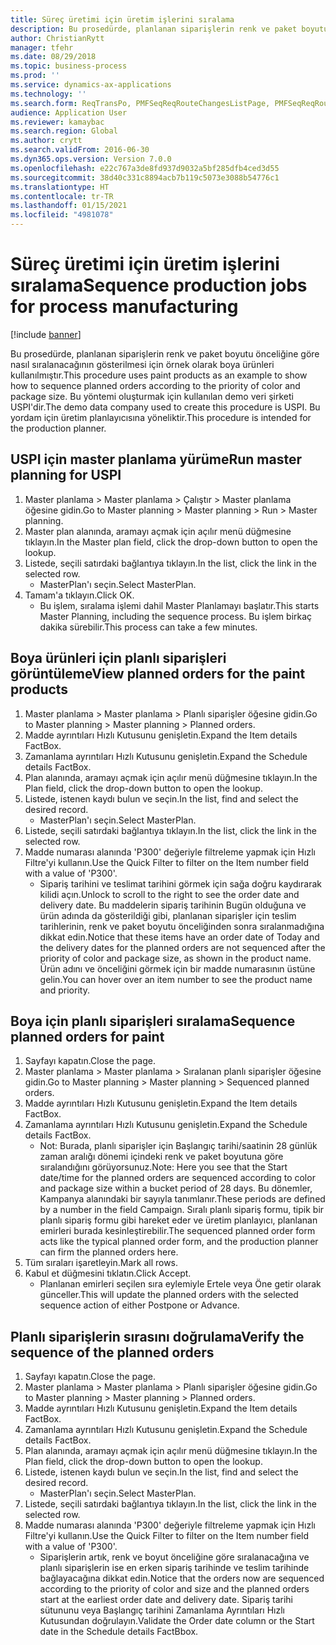 ```yaml
---
title: Süreç üretimi için üretim işlerini sıralama
description: Bu prosedürde, planlanan siparişlerin renk ve paket boyutu önceliğine göre nasıl sıralanacağının gösterilmesi için örnek olarak boya ürünleri kullanılmıştır.
author: ChristianRytt
manager: tfehr
ms.date: 08/29/2018
ms.topic: business-process
ms.prod: ''
ms.service: dynamics-ax-applications
ms.technology: ''
ms.search.form: ReqTransPo, PMFSeqReqRouteChangesListPage, PMFSeqReqRoute, PMFSeqReqRouteChanges, PMFSeqReqSchedDetailsFactBox, PMFSequenceGroup, PMFSequenceItemTable, PMFSequenceTable, PmfSeqWrkCtrCapRes
audience: Application User
ms.reviewer: kamaybac
ms.search.region: Global
ms.author: crytt
ms.search.validFrom: 2016-06-30
ms.dyn365.ops.version: Version 7.0.0
ms.openlocfilehash: e22c767a3de8fd937d9032a5bf285dfb4ced3d55
ms.sourcegitcommit: 38d40c331c8894acb7b119c5073e3088b54776c1
ms.translationtype: HT
ms.contentlocale: tr-TR
ms.lasthandoff: 01/15/2021
ms.locfileid: "4981078"
---
```

# <a name="sequence-production-jobs-for-process-manufacturing"></a><span data-ttu-id="b13c7-103">Süreç üretimi için üretim işlerini sıralama</span><span class="sxs-lookup"><span data-stu-id="b13c7-103">Sequence production jobs for process manufacturing</span></span>

[!include [banner](../../includes/banner.md)]

<span data-ttu-id="b13c7-104">Bu prosedürde, planlanan siparişlerin renk ve paket boyutu önceliğine göre nasıl sıralanacağının gösterilmesi için örnek olarak boya ürünleri kullanılmıştır.</span><span class="sxs-lookup"><span data-stu-id="b13c7-104">This procedure uses paint products as an example to show how to sequence planned orders according to the priority of color and package size.</span></span> <span data-ttu-id="b13c7-105">Bu yöntemi oluşturmak için kullanılan demo veri şirketi USPI'dir.</span><span class="sxs-lookup"><span data-stu-id="b13c7-105">The demo data company used to create this procedure is USPI.</span></span> <span data-ttu-id="b13c7-106">Bu yordam için üretim planlayıcısına yöneliktir.</span><span class="sxs-lookup"><span data-stu-id="b13c7-106">This procedure is intended for the production planner.</span></span>


## <a name="run-master-planning-for-uspi"></a><span data-ttu-id="b13c7-107">USPI için master planlama yürüme</span><span class="sxs-lookup"><span data-stu-id="b13c7-107">Run master planning for USPI</span></span>
1. <span data-ttu-id="b13c7-108">Master planlama > Master planlama > Çalıştır > Master planlama öğesine gidin.</span><span class="sxs-lookup"><span data-stu-id="b13c7-108">Go to Master planning > Master planning > Run > Master planning.</span></span>
2. <span data-ttu-id="b13c7-109">Master plan alanında, aramayı açmak için açılır menü düğmesine tıklayın.</span><span class="sxs-lookup"><span data-stu-id="b13c7-109">In the Master plan field, click the drop-down button to open the lookup.</span></span>
3. <span data-ttu-id="b13c7-110">Listede, seçili satırdaki bağlantıya tıklayın.</span><span class="sxs-lookup"><span data-stu-id="b13c7-110">In the list, click the link in the selected row.</span></span>
    * <span data-ttu-id="b13c7-111">MasterPlan'ı seçin.</span><span class="sxs-lookup"><span data-stu-id="b13c7-111">Select MasterPlan.</span></span>  
4. <span data-ttu-id="b13c7-112">Tamam'a tıklayın.</span><span class="sxs-lookup"><span data-stu-id="b13c7-112">Click OK.</span></span>
    * <span data-ttu-id="b13c7-113">Bu işlem, sıralama işlemi dahil Master Planlamayı başlatır.</span><span class="sxs-lookup"><span data-stu-id="b13c7-113">This starts Master Planning, including the sequence process.</span></span> <span data-ttu-id="b13c7-114">Bu işlem birkaç dakika sürebilir.</span><span class="sxs-lookup"><span data-stu-id="b13c7-114">This process can take a few minutes.</span></span>  

## <a name="view-planned-orders-for-the-paint-products"></a><span data-ttu-id="b13c7-115">Boya ürünleri için planlı siparişleri görüntüleme</span><span class="sxs-lookup"><span data-stu-id="b13c7-115">View planned orders for the paint products</span></span>
1. <span data-ttu-id="b13c7-116">Master planlama > Master planlama > Planlı siparişler öğesine gidin.</span><span class="sxs-lookup"><span data-stu-id="b13c7-116">Go to Master planning > Master planning > Planned orders.</span></span>
2. <span data-ttu-id="b13c7-117">Madde ayrıntıları Hızlı Kutusunu genişletin.</span><span class="sxs-lookup"><span data-stu-id="b13c7-117">Expand the Item details FactBox.</span></span>
3. <span data-ttu-id="b13c7-118">Zamanlama ayrıntıları Hızlı Kutusunu genişletin.</span><span class="sxs-lookup"><span data-stu-id="b13c7-118">Expand the Schedule details FactBox.</span></span>
4. <span data-ttu-id="b13c7-119">Plan alanında, aramayı açmak için açılır menü düğmesine tıklayın.</span><span class="sxs-lookup"><span data-stu-id="b13c7-119">In the Plan field, click the drop-down button to open the lookup.</span></span>
5. <span data-ttu-id="b13c7-120">Listede, istenen kaydı bulun ve seçin.</span><span class="sxs-lookup"><span data-stu-id="b13c7-120">In the list, find and select the desired record.</span></span>
    * <span data-ttu-id="b13c7-121">MasterPlan'ı seçin.</span><span class="sxs-lookup"><span data-stu-id="b13c7-121">Select MasterPlan.</span></span>  
6. <span data-ttu-id="b13c7-122">Listede, seçili satırdaki bağlantıya tıklayın.</span><span class="sxs-lookup"><span data-stu-id="b13c7-122">In the list, click the link in the selected row.</span></span>
7. <span data-ttu-id="b13c7-123">Madde numarası alanında 'P300' değeriyle filtreleme yapmak için Hızlı Filtre'yi kullanın.</span><span class="sxs-lookup"><span data-stu-id="b13c7-123">Use the Quick Filter to filter on the Item number field with a value of 'P300'.</span></span>
    * <span data-ttu-id="b13c7-124">Sipariş tarihini ve teslimat tarihini görmek için sağa doğru kaydırarak kilidi açın.</span><span class="sxs-lookup"><span data-stu-id="b13c7-124">Unlock to scroll to the right to see the order date and delivery date.</span></span> <span data-ttu-id="b13c7-125">Bu maddelerin sipariş tarihinin Bugün olduğuna ve ürün adında da gösterildiği gibi, planlanan siparişler için teslim tarihlerinin, renk ve paket boyutu önceliğinden sonra sıralanmadığına dikkat edin.</span><span class="sxs-lookup"><span data-stu-id="b13c7-125">Notice that these items have an order date of Today and the delivery dates for the planned orders are not sequenced after the priority of color and package size, as shown in the product name.</span></span> <span data-ttu-id="b13c7-126">Ürün adını ve önceliğini görmek için bir madde numarasının üstüne gelin.</span><span class="sxs-lookup"><span data-stu-id="b13c7-126">You can hover over an item number to see the product name and priority.</span></span>  

## <a name="sequence-planned-orders-for-paint"></a><span data-ttu-id="b13c7-127">Boya için planlı siparişleri sıralama</span><span class="sxs-lookup"><span data-stu-id="b13c7-127">Sequence planned orders for paint</span></span>
1. <span data-ttu-id="b13c7-128">Sayfayı kapatın.</span><span class="sxs-lookup"><span data-stu-id="b13c7-128">Close the page.</span></span>
2. <span data-ttu-id="b13c7-129">Master planlama > Master planlama > Sıralanan planlı siparişler öğesine gidin.</span><span class="sxs-lookup"><span data-stu-id="b13c7-129">Go to Master planning > Master planning > Sequenced planned orders.</span></span>
3. <span data-ttu-id="b13c7-130">Madde ayrıntıları Hızlı Kutusunu genişletin.</span><span class="sxs-lookup"><span data-stu-id="b13c7-130">Expand the Item details FactBox.</span></span>
4. <span data-ttu-id="b13c7-131">Zamanlama ayrıntıları Hızlı Kutusunu genişletin.</span><span class="sxs-lookup"><span data-stu-id="b13c7-131">Expand the Schedule details FactBox.</span></span>
    * <span data-ttu-id="b13c7-132">Not: Burada, planlı siparişler için Başlangıç tarihi/saatinin 28 günlük zaman aralığı dönemi içindeki renk ve paket boyutuna göre sıralandığını görüyorsunuz.</span><span class="sxs-lookup"><span data-stu-id="b13c7-132">Note: Here you see that the Start date/time for the planned orders are sequenced according to color and package size within a bucket period of 28 days.</span></span> <span data-ttu-id="b13c7-133">Bu dönemler, Kampanya alanındaki bir sayıyla tanımlanır.</span><span class="sxs-lookup"><span data-stu-id="b13c7-133">These periods are defined by a number in the field Campaign.</span></span> <span data-ttu-id="b13c7-134">Sıralı planlı sipariş formu, tipik bir planlı sipariş formu gibi hareket eder ve üretim planlayıcı, planlanan emirleri burada kesinleştirebilir.</span><span class="sxs-lookup"><span data-stu-id="b13c7-134">The sequenced planned order form acts like the typical planned order form, and the production planner can firm the planned orders here.</span></span>  
5. <span data-ttu-id="b13c7-135">Tüm sıraları işaretleyin.</span><span class="sxs-lookup"><span data-stu-id="b13c7-135">Mark all rows.</span></span>
6. <span data-ttu-id="b13c7-136">Kabul et düğmesini tıklatın.</span><span class="sxs-lookup"><span data-stu-id="b13c7-136">Click Accept.</span></span>
    * <span data-ttu-id="b13c7-137">Planlanan emirleri seçilen sıra eylemiyle Ertele veya Öne getir olarak günceller.</span><span class="sxs-lookup"><span data-stu-id="b13c7-137">This will update the planned orders with the selected sequence action of either Postpone or Advance.</span></span>  

## <a name="verify-the-sequence-of-the-planned-orders"></a><span data-ttu-id="b13c7-138">Planlı siparişlerin sırasını doğrulama</span><span class="sxs-lookup"><span data-stu-id="b13c7-138">Verify the sequence of the planned orders</span></span>
1. <span data-ttu-id="b13c7-139">Sayfayı kapatın.</span><span class="sxs-lookup"><span data-stu-id="b13c7-139">Close the page.</span></span>
2. <span data-ttu-id="b13c7-140">Master planlama > Master planlama > Planlı siparişler öğesine gidin.</span><span class="sxs-lookup"><span data-stu-id="b13c7-140">Go to Master planning > Master planning > Planned orders.</span></span>
3. <span data-ttu-id="b13c7-141">Madde ayrıntıları Hızlı Kutusunu genişletin.</span><span class="sxs-lookup"><span data-stu-id="b13c7-141">Expand the Item details FactBox.</span></span>
4. <span data-ttu-id="b13c7-142">Zamanlama ayrıntıları Hızlı Kutusunu genişletin.</span><span class="sxs-lookup"><span data-stu-id="b13c7-142">Expand the Schedule details FactBox.</span></span>
5. <span data-ttu-id="b13c7-143">Plan alanında, aramayı açmak için açılır menü düğmesine tıklayın.</span><span class="sxs-lookup"><span data-stu-id="b13c7-143">In the Plan field, click the drop-down button to open the lookup.</span></span>
6. <span data-ttu-id="b13c7-144">Listede, istenen kaydı bulun ve seçin.</span><span class="sxs-lookup"><span data-stu-id="b13c7-144">In the list, find and select the desired record.</span></span>
    * <span data-ttu-id="b13c7-145">MasterPlan'ı seçin.</span><span class="sxs-lookup"><span data-stu-id="b13c7-145">Select MasterPlan.</span></span>  
7. <span data-ttu-id="b13c7-146">Listede, seçili satırdaki bağlantıya tıklayın.</span><span class="sxs-lookup"><span data-stu-id="b13c7-146">In the list, click the link in the selected row.</span></span>
8. <span data-ttu-id="b13c7-147">Madde numarası alanında 'P300' değeriyle filtreleme yapmak için Hızlı Filtre'yi kullanın.</span><span class="sxs-lookup"><span data-stu-id="b13c7-147">Use the Quick Filter to filter on the Item number field with a value of 'P300'.</span></span>
    * <span data-ttu-id="b13c7-148">Siparişlerin artık, renk ve boyut önceliğine göre sıralanacağına ve planlı siparişlerin ise en erken sipariş tarihinde ve teslim tarihinde bağlayacağına dikkat edin.</span><span class="sxs-lookup"><span data-stu-id="b13c7-148">Notice that the orders now are sequenced according to the priority of color and size and the planned orders start at the earliest order date and delivery date.</span></span> <span data-ttu-id="b13c7-149">Sipariş tarihi sütununu veya Başlangıç tarihini Zamanlama Ayrıntıları Hızlı Kutusundan doğrulayın.</span><span class="sxs-lookup"><span data-stu-id="b13c7-149">Validate the Order date column or the Start date in the Schedule details FactBbox.</span></span>  

